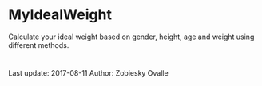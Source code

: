 # MyIdealWeight
Calculate your ideal weight based on gender, height, age and weight using different methods.
#
Last update: 2017-08-11
Author: Zobiesky Ovalle
